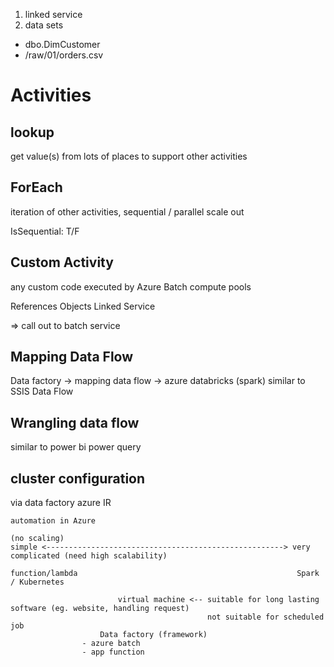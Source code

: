 1. linked service
2. data sets
- dbo.DimCustomer
- /raw/01/orders.csv

# Activities
## lookup
get value(s) from lots of places to support other activities

## ForEach
iteration of other activities, sequential / parallel
scale out

IsSequential: T/F


## Custom Activity
any custom code executed by Azure Batch compute pools

References Objects
Linked Service

=> call out to batch service

## Mapping Data Flow
Data factory -> mapping data flow -> azure databricks (spark)
similar to SSIS Data Flow

## Wrangling data flow
similar to power bi power query

## cluster configuration
via data factory azure IR




```
automation in Azure

(no scaling)
simple <-----------------------------------------------------> very complicated (need high scalability)

function/lambda                                                 Spark / Kubernetes

                        virtual machine <-- suitable for long lasting software (eg. website, handling request)
                                            not suitable for scheduled job
                    Data factory (framework)
                - azure batch
                - app function
```





